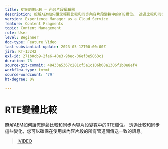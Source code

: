 ```yaml
---
title: RTE變體比較 — 內容片段編輯器
description: 瞭解AEM如何讓您輕鬆比較和同步內容片段變數中的RTE欄位。 透過比較和同步這些變化，您可以確保在使用該內容片段的所有管道間傳送一致的訊息。
version: Experience Manager as a Cloud Service
feature: Content Fragments
topic: Content Management
role: User
level: Beginner
doc-type: Feature Video
last-substantial-update: 2023-05-12T00:00:00Z
jira: KT-13242
exl-id: 271b0cb9-2fe6-40e3-9bec-06ef3e5863c1
duration: 78
source-git-commit: 48433a5367c281cf5a1c106b08a1306f1b0e8ef4
workflow-type: tm+mt
source-wordcount: '79'
ht-degree: 0%

---
```


# RTE變體比較

瞭解AEM如何讓您輕鬆比較和同步內容片段變數中的RTE欄位。 透過比較和同步這些變化，您可以確保在使用該內容片段的所有管道間傳送一致的訊息。

>[!VIDEO](https://video.tv.adobe.com/v/3419314/?learn=on)
